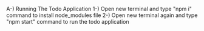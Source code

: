 A-) Running The Todo Application
1-) Open new terminal and type "npm i" command to install node_modules file
2-) Open new terminal again and type "npm start" command to run the todo application